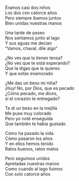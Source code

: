 Éramos casi dos niños  
Los dos con catorce años  
Pero siempre íbamos juntos  
Bien unidas nuestras manos  

Una tarde de paseo  
Nos sentamos junto al lago  
Y sus aguas me decían  
“Vamos, chaval, dile algo”  

¿No ves que la tienes tensa?  
¿No ves que te está esperando?  
Que la digas que la quieres  
Y que estás enamorado  

¿Me das un beso mi niña?  
¡Huy! No, por Dios, que es pecado  
¿Cómo pecado, me dices,  
si el corazón te entregado?  

Te di un beso en la mejilla  
Me puse muy colorado  
Pero yo noté enseguida  
Que también te había gustado  

Cómo ha pasado la vida  
Cómo pasaron los años  
Y en ellos hemos tenido  
Ratos buenos, ratos malos  

Pero seguimos unidos  
Apretadas nuestras manos  
Como cuando al lago fuimos  
Con solo catorce años  
